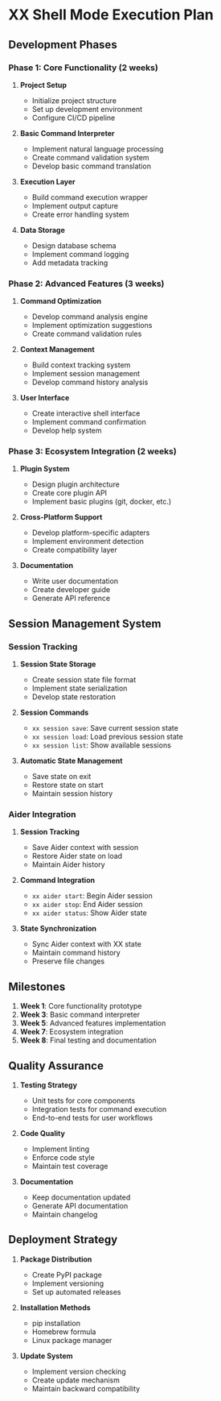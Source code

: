 # XX Shell Mode Execution Plan

## Development Phases

### Phase 1: Core Functionality (2 weeks)
1. **Project Setup**
   - Initialize project structure
   - Set up development environment
   - Configure CI/CD pipeline

2. **Basic Command Interpreter**
   - Implement natural language processing
   - Create command validation system
   - Develop basic command translation

3. **Execution Layer**
   - Build command execution wrapper
   - Implement output capture
   - Create error handling system

4. **Data Storage**
   - Design database schema
   - Implement command logging
   - Add metadata tracking

### Phase 2: Advanced Features (3 weeks)
1. **Command Optimization**
   - Develop command analysis engine
   - Implement optimization suggestions
   - Create command validation rules

2. **Context Management**
   - Build context tracking system
   - Implement session management
   - Develop command history analysis

3. **User Interface**
   - Create interactive shell interface
   - Implement command confirmation
   - Develop help system

### Phase 3: Ecosystem Integration (2 weeks)
1. **Plugin System**
   - Design plugin architecture
   - Create core plugin API
   - Implement basic plugins (git, docker, etc.)

2. **Cross-Platform Support**
   - Develop platform-specific adapters
   - Implement environment detection
   - Create compatibility layer

3. **Documentation**
   - Write user documentation
   - Create developer guide
   - Generate API reference

## Session Management System

### Session Tracking
1. **Session State Storage**
   - Create session state file format
   - Implement state serialization
   - Develop state restoration

2. **Session Commands**
   - `xx session save`: Save current session state
   - `xx session load`: Load previous session state
   - `xx session list`: Show available sessions

3. **Automatic State Management**
   - Save state on exit
   - Restore state on start
   - Maintain session history

### Aider Integration
1. **Session Tracking**
   - Save Aider context with session
   - Restore Aider state on load
   - Maintain Aider history

2. **Command Integration**
   - `xx aider start`: Begin Aider session
   - `xx aider stop`: End Aider session
   - `xx aider status`: Show Aider state

3. **State Synchronization**
   - Sync Aider context with XX state
   - Maintain command history
   - Preserve file changes

## Milestones
1. **Week 1**: Core functionality prototype
2. **Week 3**: Basic command interpreter
3. **Week 5**: Advanced features implementation
4. **Week 7**: Ecosystem integration
5. **Week 8**: Final testing and documentation

## Quality Assurance
1. **Testing Strategy**
   - Unit tests for core components
   - Integration tests for command execution
   - End-to-end tests for user workflows

2. **Code Quality**
   - Implement linting
   - Enforce code style
   - Maintain test coverage

3. **Documentation**
   - Keep documentation updated
   - Generate API documentation
   - Maintain changelog

## Deployment Strategy
1. **Package Distribution**
   - Create PyPI package
   - Implement versioning
   - Set up automated releases

2. **Installation Methods**
   - pip installation
   - Homebrew formula
   - Linux package manager

3. **Update System**
   - Implement version checking
   - Create update mechanism
   - Maintain backward compatibility
